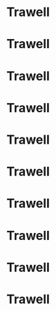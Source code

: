 # Trawell
# Trawell
# Trawell
# Trawell
# Trawell
# Trawell
# Trawell
# Trawell
# Trawell
# Trawell
